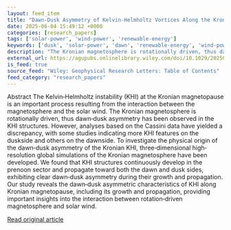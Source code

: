 ```yaml
---
layout: feed_item
title: "Dawn‐Dusk Asymmetry of Kelvin‐Helmholtz Vortices Along the Kronian Magnetopause"
date: 2025-06-04 15:49:12 +0000
categories: [research_papers]
tags: ['solar-power', 'wind-power', 'renewable-energy']
keywords: ['dusk', 'solar-power', 'dawn', 'renewable-energy', 'wind-power', 'asymmetry']
description: "The Kronian magnetosphere is rotationally driven, thus dawn‐dusk asymmetry has been observed in the KHI structures"
external_url: https://agupubs.onlinelibrary.wiley.com/doi/10.1029/2025GL114758?af=R
is_feed: true
source_feed: "Wiley: Geophysical Research Letters: Table of Contents"
feed_category: "research_papers"
---
```


Abstract The Kelvin‐Helmholtz instability (KHI) at the Kronian magnetopause is an important process resulting from the interaction between the magnetosphere and the solar wind. The Kronian magnetosphere is rotationally driven, thus dawn‐dusk asymmetry has been observed in the KHI structures. However, analyses based on the Cassini data have yielded a discrepancy, with some studies indicating more KHI features on the duskside and others on the dawnside. To investigate the physical origin of the dawn‐dusk asymmetry of the Kronian KHI, three‐dimensional high‐resolution global simulations of the Kronian magnetosphere have been developed. We found that KHI structures continuously develop in the prenoon sector and propagate toward both the dawn and dusk sides, exhibiting clear dawn‐dusk asymmetry during their growth and propagation. Our study reveals the dawn‐dusk asymmetric characteristics of KHI along Kronian magnetopause, including its growth and propagation, providing important insights into the interaction between rotation‐driven magnetosphere and solar wind.

[Read original article](https://agupubs.onlinelibrary.wiley.com/doi/10.1029/2025GL114758?af=R)
